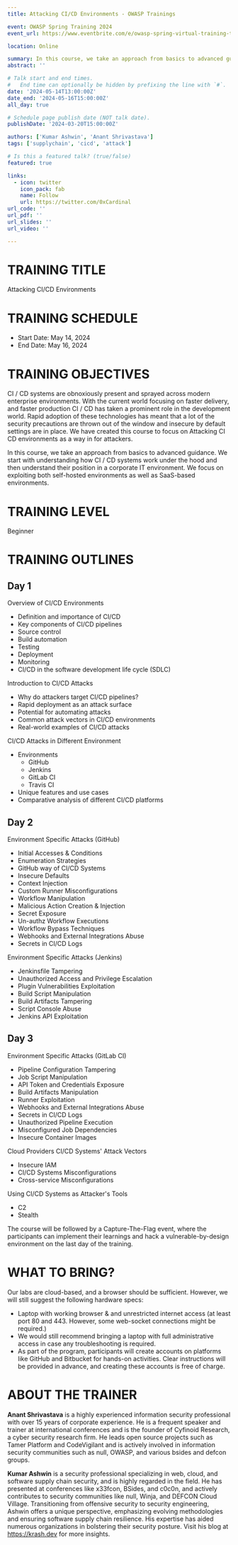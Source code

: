 ```yaml
---
title: Attacking CI/CD Environments - OWASP Trainings

event: OWASP Spring Training 2024
event_url: https://www.eventbrite.com/e/owasp-spring-virtual-training-tickets-848566494227?aff=oddtdtcreator

location: Online

summary: In this course, we take an approach from basics to advanced guidance. We start with understanding how CI / CD systems work under the hood and then understand their position in a corporate IT environment. We focus on exploiting both self-hosted environments as well as SaaS-based environments. 
abstract: ''

# Talk start and end times.
#   End time can optionally be hidden by prefixing the line with `#`.
date: '2024-05-14T13:00:00Z'
date_end: '2024-05-16T15:00:00Z'
all_day: true

# Schedule page publish date (NOT talk date).
publishDate: '2024-03-20T15:00:00Z'

authors: ['Kumar Ashwin', 'Anant Shrivastava']
tags: ['supplychain', 'cicd', 'attack']

# Is this a featured talk? (true/false)
featured: true

links:
  - icon: twitter
    icon_pack: fab
    name: Follow
    url: https://twitter.com/0xCardinal
url_code: ''
url_pdf: ''
url_slides: ''
url_video: ''

---
```

# TRAINING TITLE
Attacking CI/CD Environments

# TRAINING SCHEDULE
- Start Date: May 14, 2024
- End Date: May 16, 2024

# TRAINING OBJECTIVES
CI / CD systems are obnoxiously present and sprayed across modern enterprise environments. With the current world focusing on faster delivery, and faster production CI / CD has taken a prominent role in the development world. Rapid adoption of these technologies has meant that a lot of the security precautions are thrown out of the window and insecure by default settings are in place. We have created this course to focus on Attacking CI CD environments as a way in for attackers.

In this course, we take an approach from basics to advanced guidance. We start with understanding how CI / CD systems work under the hood and then understand their position in a corporate IT environment. We focus on exploiting both self-hosted environments as well as SaaS-based environments. 

# TRAINING LEVEL
Beginner

# TRAINING OUTLINES
## Day 1
Overview of CI/CD Environments
- Definition and importance of CI/CD
- Key components of CI/CD pipelines
- Source control
- Build automation
- Testing
- Deployment
- Monitoring
- CI/CD in the software development life cycle (SDLC)

Introduction to CI/CD Attacks
- Why do attackers target CI/CD pipelines?
- Rapid deployment as an attack surface
- Potential for automating attacks
- Common attack vectors in CI/CD environments
- Real-world examples of CI/CD attacks

CI/CD Attacks in Different Environment
- Environments
  - GitHub
  - Jenkins
  - GitLab CI
  - Travis CI
- Unique features and use cases
- Comparative analysis of different CI/CD platforms

## Day 2
Environment Specific Attacks (GitHub)
- Initial Accesses & Conditions
- Enumeration Strategies
- GitHub way of CI/CD Systems
- Insecure Defaults
- Context Injection
- Custom Runner Misconfigurations
- Workflow Manipulation
- Malicious Action Creation & Injection
- Secret Exposure
- Un-authz Workflow Executions
- Workflow Bypass Techniques
- Webhooks and External Integrations Abuse
- Secrets in CI/CD Logs

Environment Specific Attacks (Jenkins)
- Jenkinsfile Tampering
- Unauthorized Access and Privilege Escalation
- Plugin Vulnerabilities Exploitation
- Build Script Manipulation
- Build Artifacts Tampering
- Script Console Abuse
- Jenkins API Exploitation

## Day 3
Environment Specific Attacks (GitLab CI)
- Pipeline Configuration Tampering
- Job Script Manipulation
- API Token and Credentials Exposure
- Build Artifacts Manipulation
- Runner Exploitation
- Webhooks and External Integrations Abuse
- Secrets in CI/CD Logs
- Unauthorized Pipeline Execution
- Misconfigured Job Dependencies
- Insecure Container Images

Cloud Providers CI/CD Systems' Attack Vectors
- Insecure IAM
- CI/CD Systems Misconfigurations
- Cross-service Misconfigurations

Using CI/CD Systems as Attacker's Tools
- C2
- Stealth

The course will be followed by a Capture-The-Flag event, where the participants can implement their learnings and hack a vulnerable-by-design environment on the last day of the training. 
 


# WHAT TO BRING?
Our labs are cloud-based, and a browser should be sufficient. However, we will still suggest the following hardware specs:
- Laptop with working browser & and unrestricted internet access (at least port 80 and 443. However, some web-socket connections might be required.)
- We would still recommend bringing a laptop with full administrative access in case any troubleshooting is required.
- As part of the program, participants will create accounts on platforms like GitHub and Bitbucket for hands-on activities. Clear instructions will be provided in advance, and creating these accounts is free of charge. 

# ABOUT THE TRAINER
**Anant Shrivastava** is a highly experienced information security professional with over 15 years of corporate experience. He is a frequent speaker and trainer at international conferences and is the founder of Cyfinoid Research, a cyber security research firm. He leads open source projects such as Tamer Platform and CodeVigilant and is actively involved in information security communities such as null, OWASP, and various bsides and defcon groups.
 

**Kumar Ashwin** is a security professional specializing in web, cloud, and software supply chain security, and is highly regarded in the field. He has presented at conferences like x33fcon, BSides, and c0c0n, and actively contributes to security communities like null, Winja, and DEFCON Cloud Village. Transitioning from offensive security to security engineering, Ashwin offers a unique perspective, emphasizing evolving methodologies and ensuring software supply chain resilience. His expertise has aided numerous organizations in bolstering their security posture. Visit his blog at https://krash.dev for more insights.